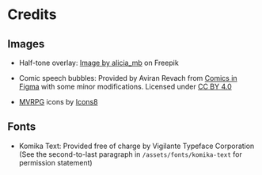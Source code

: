 # Credits

## Images

- Half-tone overlay: [Image by alicia_mb](https://www.freepik.com/free-vector/black-wave-halftone-background_7647150.htm#query=comic%20texture&position=0&from_view=keyword&track=ais&uuid=9543923d-a706-40b5-9ccf-0b86991c5743) on Freepik

- Comic speech bubbles: Provided by Aviran Revach from [Comics in Figma](https://www.figma.com/community/file/1074773789352934150) with some minor modifications. Licensed under [CC BY 4.0](https://creativecommons.org/licenses/by/4.0/)

- [MVRPG](https://icons8.com/icons/collections/qihocju2ii5kaq591uvt) icons by [Icons8](https://icons8.com)

## Fonts

- Komika Text: Provided free of charge by Vigilante Typeface Corporation (See the second-to-last paragraph in `/assets/fonts/komika-text` for permission statement)
